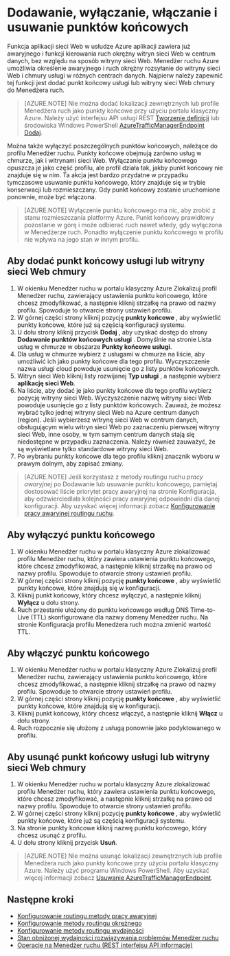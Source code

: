 <properties
   pageTitle="Zarządzanie punkty końcowe w Menedżerze ruch Azure | Microsoft Azure"
   description="W tym artykule pomoże Ci Dodawanie, usuwanie, włączanie i wyłączanie punkty końcowe za pomocą Menedżera ruch Azure."
   services="traffic-manager"
   documentationCenter=""
   authors="sdwheeler"
   manager="carmonm"
   editor="tysonn" />
<tags
   ms.service="traffic-manager"
   ms.devlang="na"
   ms.topic="get-started-article"
   ms.tgt_pltfrm="na"
   ms.workload="infrastructure-services"
   ms.date="03/17/2016"
   ms.author="sewhee" />

# <a name="add-disable-enable-or-delete-endpoints"></a>Dodawanie, wyłączanie, włączanie i usuwanie punktów końcowych

Funkcja aplikacji sieci Web w usłudze Azure aplikacji zawiera już awaryjnego i funkcji kierowania ruch okrężny witryn sieci Web w centrum danych, bez względu na sposób witryny sieci Web. Menedżer ruchu Azure umożliwia określenie awaryjnego i ruch okrężny rozsyłanie do witryny sieci Web i chmury usługi w różnych centrach danych. Najpierw należy zapewnić tej funkcji jest dodać punkt końcowy usługi lub witryny sieci Web chmury do Menedżera ruch.

>[AZURE.NOTE] Nie można dodać lokalizacji zewnętrznych lub profile Menedżera ruch jako punkty końcowe przy użyciu portalu klasyczny Azure. Należy użyć interfejsu API usługi REST [Tworzenie definicji](http://go.microsoft.com/fwlink/p/?LinkId=400772) lub środowiska Windows PowerShell [AzureTrafficManagerEndpoint Dodaj](http://go.microsoft.com/fwlink/p/?LinkId=400774).

Można także wyłączyć poszczególnych punktów końcowych, należące do profilu Menedżer ruchu. Punkty końcowe obejmują zarówno usług w chmurze, jak i witrynami sieci Web. Wyłączanie punktu końcowego opuszcza je jako część profilu, ale profil działa tak, jakby punkt końcowy nie znajduje się w nim. Ta akcja jest bardzo przydatne w przypadku tymczasowe usuwanie punktu końcowego, który znajduje się w trybie konserwacji lub rozmieszczany. Gdy punkt końcowy zostanie uruchomione ponownie, może być włączona.

>[AZURE.NOTE] Wyłączenie punktu końcowego ma nic, aby zrobić z stanu rozmieszczania platformy Azure. Punkt końcowy prawidłowy pozostanie w górę i może odbierać ruch nawet wtedy, gdy wyłączona w Menedżerze ruch. Ponadto wyłączenie punktu końcowego w profilu nie wpływa na jego stan w innym profilu.

## <a name="to-add-a-cloud-service-or-website-endpoint"></a>Aby dodać punkt końcowy usługi lub witryny sieci Web chmury


1. W okienku Menedżer ruchu w portalu klasyczny Azure Zlokalizuj profil Menedżer ruchu, zawierający ustawienia punktu końcowego, które chcesz zmodyfikować, a następnie kliknij strzałkę na prawo od nazwy profilu. Spowoduje to otwarcie strony ustawień profilu.
2. W górnej części strony kliknij pozycję **punkty końcowe** , aby wyświetlić punkty końcowe, które już są częścią konfiguracji systemu.
3. U dołu strony kliknij przycisk **Dodaj** , aby uzyskać dostęp do strony **Dodawanie punktów końcowych usługi** . Domyślnie na stronie Lista usług w chmurze w obszarze **Punkty końcowe usługi**.
4. Dla usług w chmurze wybierz z usługami w chmurze na liście, aby umożliwić ich jako punkty końcowe dla tego profilu. Wyczyszczenie nazwa usługi cloud powoduje usunięcie go z listy punktów końcowych.
5. Witryn sieci Web kliknij listy rozwijanej **Typ usługi** , a następnie wybierz **aplikację sieci Web**.
6. Na liście, aby dodać je jako punkty końcowe dla tego profilu wybierz pozycję witryny sieci Web. Wyczyszczenie nazwę witryny sieci Web powoduje usunięcie go z listy punktów końcowych. Zauważ, że możesz wybrać tylko jednej witryny sieci Web na Azure centrum danych (region). Jeśli wybierzesz witrynę sieci Web w centrum danych, obsługującym wielu witryn sieci Web po zaznaczeniu pierwszej witryny sieci Web, inne osoby, w tym samym centrum danych stają się niedostępne w przypadku zaznaczenia. Należy również zauważyć, że są wyświetlane tylko standardowe witryny sieci Web.
7. Po wybraniu punkty końcowe dla tego profilu kliknij znacznik wyboru w prawym dolnym, aby zapisać zmiany.

>[AZURE.NOTE] Jeśli korzystasz z metody routingu ruchu *pracy awaryjnej* po Dodawanie lub usuwanie punktu końcowego, pamiętaj dostosować liście priorytet pracy awaryjnej na stronie Konfiguracja, aby odzwierciedlała kolejności pracy awaryjnej odpowiedni dla danej konfiguracji. Aby uzyskać więcej informacji zobacz [Konfigurowanie pracy awaryjnej routingu ruchu](traffic-manager-configure-failover-routing-method.md).

## <a name="to-disable-an-endpoint"></a>Aby wyłączyć punktu końcowego

1. W okienku Menedżer ruchu w portalu klasyczny Azure zlokalizować profilu Menedżer ruchu, który zawiera ustawienia punktu końcowego, które chcesz zmodyfikować, a następnie kliknij strzałkę na prawo od nazwy profilu. Spowoduje to otwarcie strony ustawień profilu.
2. W górnej części strony kliknij pozycję **punkty końcowe** , aby wyświetlić punkty końcowe, które znajdują się w konfiguracji.
3. Kliknij punkt końcowy, który chcesz wyłączyć, a następnie kliknij **Wyłącz** u dołu strony.
4. Ruch przestanie ułożony do punktu końcowego według DNS Time-to-Live (TTL) skonfigurowane dla nazwy domeny Menedżer ruchu. Na stronie Konfiguracja profilu Menedżera ruch można zmienić wartość TTL.

## <a name="to-enable-an-endpoint"></a>Aby włączyć punktu końcowego

1. W okienku Menedżer ruchu w portalu klasyczny Azure Zlokalizuj profil Menedżer ruchu, zawierający ustawienia punktu końcowego, które chcesz zmodyfikować, a następnie kliknij strzałkę na prawo od nazwy profilu. Spowoduje to otwarcie strony ustawień profilu.
2. W górnej części strony kliknij pozycję **punkty końcowe** , aby wyświetlić punkty końcowe, które znajdują się w konfiguracji.
3. Kliknij punkt końcowy, który chcesz włączyć, a następnie kliknij **Włącz** u dołu strony.
4. Ruch rozpocznie się ułożony z usługą ponownie jako podyktowanego w profilu.

## <a name="to-delete-a-cloud-service-or-website-endpoint"></a>Aby usunąć punkt końcowy usługi lub witryny sieci Web chmury


1. W okienku Menedżer ruchu w portalu klasyczny Azure zlokalizować profilu Menedżer ruchu, który zawiera ustawienia punktu końcowego, które chcesz zmodyfikować, a następnie kliknij strzałkę na prawo od nazwy profilu. Spowoduje to otwarcie strony ustawień profilu.
2. W górnej części strony kliknij pozycję **punkty końcowe** , aby wyświetlić punkty końcowe, które już są częścią konfiguracji systemu.
3. Na stronie punkty końcowe kliknij nazwę punktu końcowego, który chcesz usunąć z profilu.
4. U dołu strony kliknij przycisk **Usuń**.

>[AZURE.NOTE] Nie można usunąć lokalizacji zewnętrznych lub profile Menedżera ruch jako punkty końcowe przy użyciu portalu klasyczny Azure. Należy użyć programu Windows PowerShell. Aby uzyskać więcej informacji zobacz [Usuwanie AzureTrafficManagerEndpoint](https://msdn.microsoft.com/library/dn690251.aspx).

## <a name="next-steps"></a>Następne kroki

- [Konfigurowanie routingu metody pracy awaryjnej](traffic-manager-configure-failover-routing-method.md)
- [Konfigurowanie metody routingu okrężnego](traffic-manager-configure-round-robin-routing-method.md)
- [Konfigurowanie metody routingu wydajności](traffic-manager-configure-performance-routing-method.md)
- [Stan obniżonej wydajności rozwiązywania problemów Menedżer ruchu](traffic-manager-troubleshooting-degraded.md)
- [Operacje na Menedżer ruchu (REST interfejsu API informacje)](http://go.microsoft.com/fwlink/p/?LinkID=313584)
